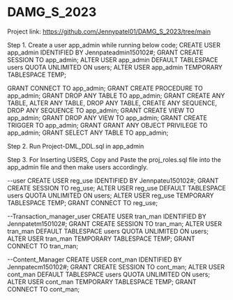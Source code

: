 # DAMG_S_2023

Project link: https://github.com/Jennypatel01/DAMG_S_2023/tree/main

Step 1. Create a user app_admin while running below code;
CREATE USER app_admin IDENTIFIED BY Jennpateadmin150102#;
GRANT CREATE SESSION TO app_admin;
ALTER USER app_admin DEFAULT TABLESPACE users QUOTA UNLIMITED ON users;
ALTER USER app_admin TEMPORARY TABLESPACE TEMP;

GRANT CONNECT TO app_admin;
GRANT CREATE PROCEDURE TO app_admin;
GRANT DROP ANY TABLE TO app_admin;
GRANT CREATE ANY TABLE, ALTER ANY TABLE, DROP ANY TABLE, CREATE ANY SEQUENCE, DROP ANY SEQUENCE TO app_admin;
GRANT CREATE VIEW TO app_admin;
GRANT DROP ANY VIEW TO app_admin;
GRANT CREATE TRIGGER TO app_admin;
GRANT GRANT ANY OBJECT PRIVILEGE TO app_admin;
GRANT SELECT ANY TABLE TO app_admin;


Step 2. 
Run Project-DML_DDL.sql in app_admin


Step 3. 
For Inserting USERS, Copy and Paste the proj_roles.sql file into the app_admin file and then make users accordingly.

--user
CREATE USER reg_use IDENTIFIED BY Jennpateu150102#;
GRANT CREATE SESSION TO reg_use;
ALTER USER reg_use DEFAULT TABLESPACE users QUOTA UNLIMITED ON users;
ALTER USER reg_use TEMPORARY TABLESPACE TEMP;
GRANT CONNECT TO reg_use;



--Transaction_manager_user
CREATE USER tran_man IDENTIFIED BY Jennpatetm150102#;
GRANT CREATE SESSION TO tran_man;
ALTER USER tran_man DEFAULT TABLESPACE users QUOTA UNLIMITED ON users;
ALTER USER tran_man TEMPORARY TABLESPACE TEMP;
GRANT CONNECT TO tran_man;



--Content_Manager
CREATE USER cont_man IDENTIFIED BY Jennpatecm150102#;
GRANT CREATE SESSION TO cont_man;
ALTER USER cont_man DEFAULT TABLESPACE users QUOTA UNLIMITED ON users;
ALTER USER cont_man TEMPORARY TABLESPACE TEMP;
GRANT CONNECT TO cont_man;
